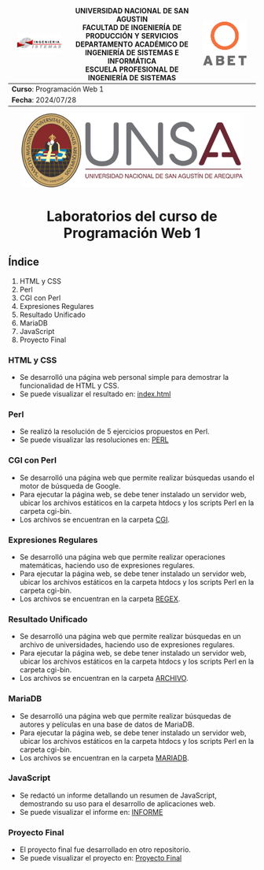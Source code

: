 <div align="center">
<table>
    <thead>
        <tr>
            <td style="width:25%; text-align:center;"><img src="/img/epis.png" alt="EPIS" style="width:80%; height:auto"/></td>
            <td style="text-align:center;">
                <span><b>UNIVERSIDAD NACIONAL DE SAN AGUSTIN</b></span><br />
                <span><b>FACULTAD DE INGENIERÍA DE PRODUCCIÓN Y SERVICIOS</b></span><br />
                <span><b>DEPARTAMENTO ACADÉMICO DE INGENIERÍA DE SISTEMAS E INFORMÁTICA</b></span><br />
                <span><b>ESCUELA PROFESIONAL DE INGENIERÍA DE SISTEMAS</b></span>
            </td>
            <td style="width:25%; text-align:center;"><img src="/img/abet.png" alt="ABET" style="width:80%; height:auto"/></td>
        </tr>
    </thead>
    <tbody>
        <tr>
            <td colspan="3"><span><b>Curso</b></span>: Programación Web 1</td>
        </tr>
        <tr>
            <td colspan="3"><span><b>Fecha</b></span>: 2024/07/28</td>
        </tr>
    </tbody>
</table>
</div>
<div align="center" style="margin-top: 10px;">
    <img src="/img/unsa.png" alt="UNSA" width="450px" height="150px">
    <h1 style="font-weight:bold; font-size: 2em;">Laboratorios del curso de Programación Web 1</h1>
</div>

## Índice

1. HTML y CSS
2. Perl
3. CGI con Perl
4. Expresiones Regulares
5. Resultado Unificado
6. MariaDB
7. JavaScript
8. Proyecto Final

### HTML y CSS
* Se desarrolló una página web personal simple para demostrar la funcionalidad de HTML y CSS.
* Se puede visualizar el resultado en: [index.html](/CSS/index.html)

### Perl
* Se realizó la resolución de 5 ejercicios propuestos en Perl.
* Se puede visualizar las resoluciones en: [PERL](/PERL)

### CGI con Perl
* Se desarrolló una página web que permite realizar búsquedas usando el motor de búsqueda de Google.
* Para ejecutar la página web, se debe tener instalado un servidor web, ubicar los archivos estáticos en la carpeta htdocs y los scripts Perl en la carpeta cgi-bin.
* Los archivos se encuentran en la carpeta [CGI](/CGI).

### Expresiones Regulares
* Se desarrolló una página web que permite realizar operaciones matemáticas, haciendo uso de expresiones regulares.
* Para ejecutar la página web, se debe tener instalado un servidor web, ubicar los archivos estáticos en la carpeta htdocs y los scripts Perl en la carpeta cgi-bin.
* Los archivos se encuentran en la carpeta [REGEX](/REGEX).

### Resultado Unificado
* Se desarrolló una página web que permite realizar búsquedas en un archivo de universidades, haciendo uso de expresiones regulares.
* Para ejecutar la página web, se debe tener instalado un servidor web, ubicar los archivos estáticos en la carpeta htdocs y los scripts Perl en la carpeta cgi-bin.
* Los archivos se encuentran en la carpeta [ARCHIVO](/ARCHIVO).

### MariaDB
* Se desarrolló una página web que permite realizar búsquedas de autores y películas en una base de datos de MariaDB.
* Para ejecutar la página web, se debe tener instalado un servidor web, ubicar los archivos estáticos en la carpeta htdocs y los scripts Perl en la carpeta cgi-bin.
* Los archivos se encuentran en la carpeta [MARIADB](/MARIADB).

### JavaScript
* Se redactó un informe detallando un resumen de JavaScript, demostrando su uso para el desarrollo de aplicaciones web.
* Se puede visualizar el informe en: [INFORME](/JAVASCRIPT/JS.pdf)

### Proyecto Final
* El proyecto final fue desarrollado en otro repositorio.
* Se puede visualizar el proyecto en: [Proyecto Final](https://github.com/ynoacamino/bancaFinal)
